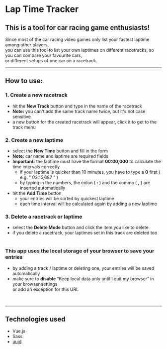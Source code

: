 # Lap Time Tracker

## This is a tool for car racing game enthusiasts!
Since most of the car racing video games only list your fastest laptime among other players,<br>
you can use this tool to list your own laptimes on different racetracks, so you can compare your favourite cars, <br>
or different setups of one car on a racetrack.<br>

---
## How to use:
### 1. Create a new racetrack
* hit the <strong>New Track</strong> button and type in the name of the racetrack
* <strong>Note:</strong> you can't add the same track name twice, but it's not case sensitive 
* a new button for the created racetrack will appear, click it to get to the track menu
### 2. Create a new laptime
* select the <strong>New Time</strong> button and fill in the form
* <strong>Note:</strong> car name and laptime are required fields
* <strong>Important:</strong> the laptime must have the format <strong>00:00,000</strong> to calculate the time intervals correctly
    * if your laptime is quicker than 10 minutes, you have to type a <strong>0</strong> first ( e.g. " 03:15,687 " )
    * by typing in the numbers, the colon ( <strong>:</strong> ) and the comma ( <strong>,</strong> ) are inserted automatically 
* hit the <strong>Add Time</strong> button 
    * your entries will be sorted by quickest laptime
    * each time interval will be calculated again by adding a new laptime
### 3. Delete a racetrack or laptime
* select the <strong>Delete Mode</strong> button and click the item you like to delete
* if you delete a racetrack, your laptimes set in this track are deleted too
<br><br>
### This app uses the local storage of your browser to save your entries
* by adding a track / laptime or deleting one, your entries will be saved automatically 
* make sure to <strong>disable</strong> “Keep local data only until I quit my browser” in your browser settings<br>
or add an exception for this URL
<br>

---

## Technologies used
* Vue.js
* Sass
* [uuid](https://www.npmjs.com/package/uuid)


 
